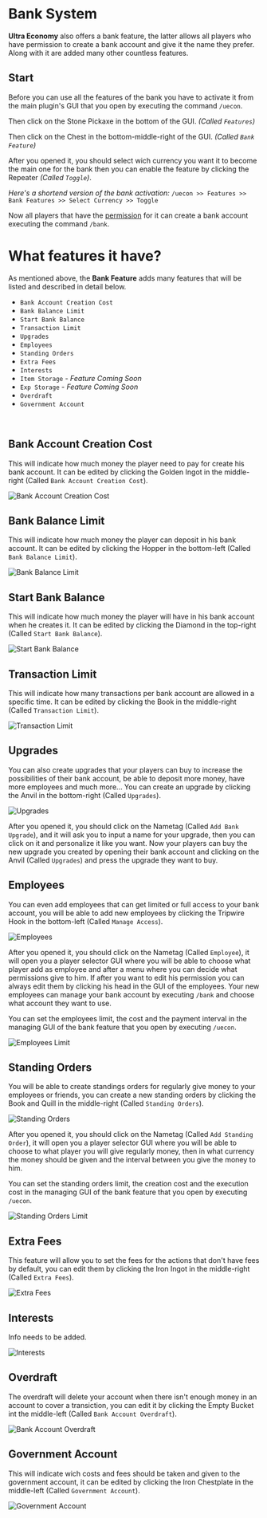 # Bank System
**Ultra Economy** also offers a bank feature, the latter allows all players who have permission to create a bank account and give it the name they prefer. Along with it are added many other countless features.
<br>

## Start
Before you can use all the features of the bank you have to activate it from the main plugin's GUI that you open by executing the command `/uecon`.
<br>

Then click on the Stone Pickaxe in the bottom of the GUI. *(Called `Features`)*
<br>

Then click on the Chest in the bottom-middle-right of the GUI. *(Called `Bank Feature`)*
<br>

After you opened it, you should select wich currency you want it to become the main one for the bank then you can enable the feature by clicking the Repeater *(Called `Toggle`)*.
<br>

*Here's a shortend version of the bank activation:*
`/uecon >> Features >> Bank Features >> Select Currency >> Toggle`
<br>

Now all players that have the [permission](../overview/permissions) for it can create a bank account executing the command `/bank`.
<br>

# What features it have?
As mentioned above, the **Bank Feature** adds many features that will be listed and described in detail below.
<br>

- `Bank Account Creation Cost`
- `Bank Balance Limit`
- `Start Bank Balance`
- `Transaction Limit`
- `Upgrades`
- `Employees`
- `Standing Orders`
- `Extra Fees`
- `Interests`
- `Item Storage` - *Feature Coming Soon*
- `Exp Storage` - *Feature Coming Soon*
- `Overdraft`
- `Government Account`
<br>

## Bank Account Creation Cost
This will indicate how much money the player need to pay for create his bank account. It can be edited by clicking the Golden Ingot in the middle-right (Called `Bank Account Creation Cost`).
<br>

![Bank Account Creation Cost](https://i.imgur.com/c6X06wK.png)
<br>

## Bank Balance Limit
This will indicate how much money the player can deposit in his bank account. It can be edited by clicking the Hopper in the bottom-left (Called `Bank Balance Limit`).
<br>

![Bank Balance Limit](https://i.imgur.com/scbrsI8.png)
<br>

## Start Bank Balance
This will indicate how much money the player will have in his bank account when he creates it. It can be edited by clicking the Diamond in the top-right (Called `Start Bank Balance`).
<br>

![Start Bank Balance](https://i.imgur.com/BJIGasd.png)
<br>

## Transaction Limit
This will indicate how many transactions per bank account are allowed in a specific time. It can be edited by clicking the Book in the middle-right (Called `Transaction Limit`).
<br>

![Transaction Limit](https://i.imgur.com/3rWn7IZ.png)
<br>

## Upgrades
You can also create upgrades that your players can buy to increase the possibilities of their bank account, be able to deposit more money, have more employees and much more... You can create an upgrade by clicking the Anvil in the bottom-right (Called `Upgrades`).
<br>

![Upgrades](https://i.imgur.com/GFya4YQ.png)
<br>

After you opened it, you should click on the Nametag (Called `Add Bank Upgrade`), and it will ask you to input a name for your upgrade, then you can click on it and personalize it like you want.
Now your players can buy the new upgrade you created by opening their bank account and clicking on the Anvil (Called `Upgrades`) and press the upgrade they want to buy.
<br>


## Employees
You can even add employees that can get limited or full access to your bank account, you will be able to add new employees by clicking the Tripwire Hook in the bottom-left (Called `Manage Access`).
<br>

![Employees](https://i.imgur.com/0bPpGnu.png)
<br>

After you opened it, you should click on the Nametag (Called `Employee`), it will open you a player selector GUI where you will be able to choose what player add as employee and after a menu where you can decide what permissions give to him. If after you want to edit his permission you can always edit them by clicking his head in the GUI of the employees.
Your new employees can manage your bank account by executing `/bank` and choose what account they want to use.
<br>

You can set the employees limit, the cost and the payment interval in the managing GUI of the bank feature that you open by executing `/uecon`.
<br>

![Employees Limit](https://i.imgur.com/FrWv9Nf.png)
<br>

## Standing Orders
You will be able to create standings orders for regularly give money to your employees or friends, you can create a new standing orders by clicking the Book and Quill in the middle-right (Called `Standing Orders`).
<br>

![Standing Orders](https://i.imgur.com/zaroi54.png)
<br>

After you opened it, you should click on the Nametag (Called `Add Standing Order`), it will open you a player selector GUI where you will be able to choose to what player you will give regularly money, then in what currency the money should be given and the interval between you give the money to him.
<br>

You can set the standing orders limit, the creation cost and the execution cost in the managing GUI of the bank feature that you open by executing `/uecon`.
<br>

![Standing Orders Limit](https://i.imgur.com/r70b8uZ.png)
<br>

## Extra Fees
This feature will allow you to set the fees for the actions that don't have fees by default, you can edit them by clicking the Iron Ingot in the middle-right (Called `Extra Fees`).
<br>

![Extra Fees](https://i.imgur.com/T1OZWnz.png)
<br>

## Interests
Info needs to be added.
<br>

![Interests](https://i.imgur.com/ezNy8yq.png)
<br>

## Overdraft
The overdraft will delete your account when there isn't enough money in an account to cover a transiction, you can edit it by clicking the Empty Bucket int the middle-left (Called `Bank Account Overdraft`).
<br>

![Bank Account Overdraft](https://i.imgur.com/Bh4LtDC.png)
<br>

## Government Account
This will indicate wich costs and fees should be taken and given to the government account, it can be edited by clicking the Iron Chestplate in the middle-left (Called `Government Account`).
<br>

![Government Account](https://i.imgur.com/lpjqUe2.png)
